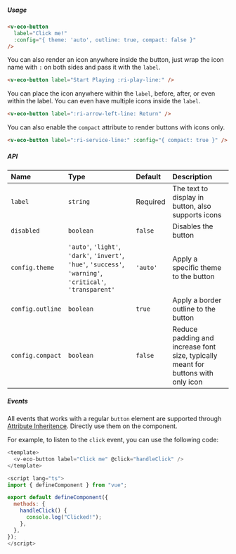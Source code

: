 ##### Usage

```html
<v-eco-button
  label="Click me!"
  :config="{ theme: 'auto', outline: true, compact: false }"
/>
```

You can also render an icon anywhere inside the button, just wrap the icon name with `:` on both sides and pass it with the `label`.

```html
<v-eco-button label="Start Playing :ri-play-line:" />
```

You can place the icon anywhere within the `label`, before, after, or even within the label. You can even have multiple icons inside the `label`.

```html
<v-eco-button label=":ri-arrow-left-line: Return" />
```

You can also enable the `compact` attribute to render buttons with icons only.

```html
<v-eco-button label=":ri-service-line:" :config="{ compact: true }" />
```

##### API

| Name             | Type                                                                                                        | Default  | Description                                                                       |
| :--------------- | :---------------------------------------------------------------------------------------------------------- | :------- | :-------------------------------------------------------------------------------- |
| `label`          | `string`                                                                                                    | Required | The text to display in button, also supports icons                                |
| `disabled`       | `boolean`                                                                                                   | `false`  | Disables the button                                                               |
| `config.theme`   | `'auto'`, `'light'`, `'dark'`, `'invert'`, `'hue'`, `'success'`, `'warning'`, `'critical'`, `'transparent'` | `'auto'` | Apply a specific theme to the button                                              |
| `config.outline` | `boolean`                                                                                                   | `true`   | Apply a border outline to the button                                              |
| `config.compact` | `boolean`                                                                                                   | `false`  | Reduce padding and increase font size, typically meant for buttons with only icon |

##### Events

All events that works with a regular `button` element are supported through [Attribute Inheritence](https://vuejs.org/guide/components/attrs.html#attribute-inheritance). Directly use them on the component.

For example, to listen to the `click` event, you can use the following code:

```js
<template>
  <v-eco-button label="Click me" @click="handleClick" />
</template>

<script lang="ts">
import { defineComponent } from "vue";

export default defineComponent({
  methods: {
    handleClick() {
      console.log("Clicked!");
    },
  },
});
</script>
```

